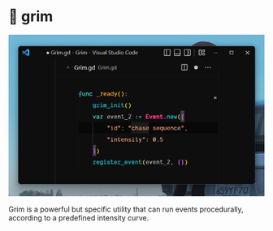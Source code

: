 # 🦐 grim

![screenshot](/images/screenshot.png)

Grim is a powerful but specific utility that can run events procedurally, according to a predefined intensity curve.
